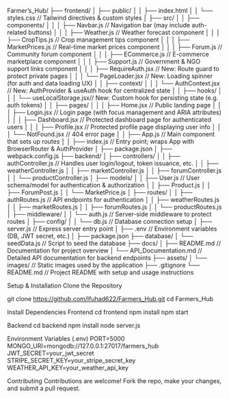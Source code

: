Farmer’s_Hub/
├── frontend/
│   ├── public/
│   │   ├── index.html
│   │   └── styles.css             // Tailwind directives & custom styles
│   ├── src/
│   │   ├── components/
│   │   │   ├── Navbar.js          // Navigation bar (may include auth-related buttons)
│   │   │   ├── Weather.js         // Weather forecast component
│   │   │   ├── CropTips.js        // Crop management tips component
│   │   │   ├── MarketPrices.js    // Real-time market prices component
│   │   │   ├── Forum.js           // Community forum component
│   │   │   ├── ECommerce.js       // E-commerce marketplace component
│   │   │   ├── Support.js         // Government & NGO support links component
│   │   │   ├── RequireAuth.jsx    // New: Route guard to protect private pages
│   │   │   └── PageLoader.jsx     // New: Loading spinner (for auth and data loading UX)
│   │   ├── context/
│   │   │   └── AuthContext.jsx    // New: AuthProvider & useAuth hook for centralized state
│   │   ├── hooks/
│   │   │   └── useLocalStorage.jsx// New: Custom hook for persisting state (e.g. auth tokens)
│   │   ├── pages/
│   │   │   ├── Home.jsx           // Public landing page
│   │   │   ├── Login.jsx          // Login page (with focus management and ARIA attributes)
│   │   │   ├── Dashboard.jsx      // Protected dashboard page for authenticated users
│   │   │   ├── Profile.jsx        // Protected profile page displaying user info
│   │   │   └── NotFound.jsx       // 404 error page
│   │   ├── App.js                 // Main component that sets up routes
│   │   ├── index.js               // Entry point; wraps App with BrowserRouter & AuthProvider
│   ├── package.json
│   ├── webpack.config.js
├── backend/
│   ├── controllers/
│   │   ├── authController.js      // Handles user login/logout, token issuance, etc.
│   │   ├── weatherController.js
│   │   ├── marketController.js
│   │   ├── forumController.js
│   │   └── productController.js
│   ├── models/
│   │   ├── User.js                // User schema/model for authentication & authorization
│   │   ├── Product.js
│   │   ├── ForumPost.js
│   │   └── MarketPrice.js
│   ├── routes/
│   │   ├── authRoutes.js          // API endpoints for authentication
│   │   ├── weatherRoutes.js
│   │   ├── marketRoutes.js
│   │   ├── forumRoutes.js
│   │   └── productRoutes.js
│   ├── middleware/
│   │   └── auth.js                // Server-side middleware to protect routes
│   ├── config/
│   │   └── db.js                  // Database connection setup
│   ├── server.js                  // Express server entry point
│   ├── .env                     // Environment variables (DB, JWT secret, etc.)
│   ├── package.json
├── database/
│   └── seedData.js                // Script to seed the database
├── docs/
│   ├── README.md                  // Documentation for project overview
│   └── API_Documentation.md       // Detailed API documentation for backend endpoints
├── assets/
│   └── images/                    // Static images used by the application
├── .gitignore
└── README.md                    // Project README with setup and usage instructions


Setup & Installation
Clone the Repository

git clone https://github.com/Ifuhad622/Farmers_Hub.git
cd Farmers_Hub

 Install Dependencies
Frontend
cd frontend
npm install
npm start

Backend
cd backend
npm install
node server.js

Environment Variables (.env)
PORT=5000
MONGO_URI=mongodb://127.0.0.1:27017/farmers_hub
JWT_SECRET=your_jwt_secret
STRIPE_SECRET_KEY=your_stripe_secret_key
WEATHER_API_KEY=your_weather_api_key

Contributing
Contributions are welcome! Fork the repo, make your changes, and submit a pull request.